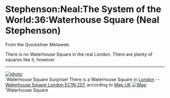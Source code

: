 
# Stephenson:Neal:The System of the World:36:Waterhouse Square (Neal Stephenson)

From the Quicksilver Metaweb.

There is no Waterhouse Square in the real London. There are plenty of squares like it, however.


---


[![photo](/web/20060727095214im_/http://www.metaweb.com/wiki/upload/1/10/MTwsphoto.jpg)](photo)  
'Waterhouse Square
Surprise! There is a Waterhouse Square in [London](/london) -- [Waterhouse Square London EC1N 2ST](/http-www-locallife-co-uk-camden-street3-asp-town-london-street-waterhouse-square) according to [Map UK](/http-www-streetmap-co-uk-newmap-srf-x-531210-y-181618-z-0-sv-ec1n-2st-st-2-pc-ec1n-2st-mapp-newmap-srf-searchp-newsearch-srf)
[![Map](/web/20060727095214im_/http://www.metaweb.com/wiki/upload/9/91/MwWH2.jpg)](map)  
'Waterhouse Square
